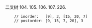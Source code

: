 二叉树
104.
105.
106.
107.
226.

        // inorder:   [9], 3, [15, 20, 7]
        // postorder: [9, 15, 7, 20], 3